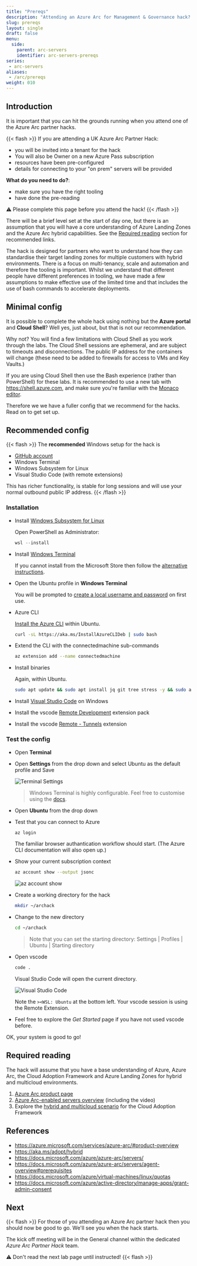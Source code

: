 ```yaml
---
title: "Prereqs"
description: "Attending an Azure Arc for Management & Governance hack? If so then complete these first."
slug: prereqs
layout: single
draft: false
menu:
  side:
    parent: arc-servers
    identifier: arc-servers-prereqs
series:
 - arc-servers
aliases:
 - /arc/prereqs
weight: 010
---
```


## Introduction

It is important that you can hit the grounds running when you attend one of the Azure Arc partner hacks.

{{< flash >}}
If you are attending a UK Azure Arc Partner Hack:

* you will be invited into a tenant for the hack
* You will also be Owner on a new Azure Pass subscription
* resources have been pre-configured
* details for connecting to your "on prem" servers will be provided

**What do you need to do?**:

* make sure you have the right tooling
* have done the pre-reading

⚠️ Please complete this page before you attend the hack!
{{< /flash >}}

There will be a brief level set at the start of day one, but there is an assumption that you will have a core understanding of Azure Landing Zones and the Azure Arc hybrid capabilities. See the [Required reading](#required-reading) section for recommended links.

The hack is designed for partners who want to understand how they can standardise their target landing zones for multiple customers with hybrid environments. There is a focus on multi-tenancy, scale and automation and therefore the tooling is important. Whilst we understand that different people have different preferences in tooling, we have made a few assumptions to make effective use of the limited time and that includes the use of bash commands to accelerate deployments.

## Minimal config

It is possible to complete the whole hack using nothing but the **Azure portal** and **Cloud Shell**? Well yes, just about, but that is not our recommendation.

Why not? You will find a few limitations with Cloud Shell as you work through the labs. The Cloud Shell sessions are ephemeral, and are subject to timeouts and disconnections. The public IP address for the containers will change (these need to be added to firewalls for access to VMs and Key Vaults.)

If you are using Cloud Shell then use the Bash experience (rather than PowerShell) for these labs. It is recommended to use a new tab with <https://shell.azure.com>, and make sure you're familiar with the [Monaco editor](https://learn.microsoft.com/azure/cloud-shell/using-cloud-shell-editor).

Therefore we we have a fuller config that we recommend for the hacks. Read on to get set up.

## Recommended config

{{< flash >}}
The **recommended** Windows setup for the hack is

* [GitHub account](https://github.com/join)
* Windows Terminal
* Windows Subsystem for Linux
* Visual Studio Code (with remote extensions)

This has richer functionality, is stable for long sessions and will use your normal outbound public IP address.
{{< /flash >}}

### Installation

* Install [Windows Subsystem for Linux](https://learn.microsoft.com/windows/wsl/install)

    Open PowerShell as Administrator:

    ```powershell
    wsl --install
    ```

* Install [Windows Terminal](https://aka.ms/terminal)

    If you cannot install from the Microsoft Store then follow the [alternative instructions](https://learn.microsoft.com/windows/terminal/install).

* Open the Ubuntu profile in **Windows Terminal**

    You will be prompted to [create a local username and password](https://learn.microsoft.com/windows/wsl/setup/environment#set-up-your-linux-username-and-password) on first use.

* Azure CLI

    [Install the Azure CLI](https://learn.microsoft.com/cli/azure/install-azure-cli-linux?pivots=apt) within Ubuntu.

    ```bash
    curl -sL https://aka.ms/InstallAzureCLIDeb | sudo bash
    ```

* Extend the CLI with the connectedmachine sub-commands

    ```bash
    az extension add --name connectedmachine
    ```

* Install binaries

    Again, within Ubuntu.

    ```bash
    sudo apt update && sudo apt install jq git tree stress -y && sudo apt upgrade -y
    ```

* Install [Visual Studio Code](https://aka.ms/vscode) on Windows
* Install the vscode [Remote Development](https://marketplace.visualstudio.com/items?itemName=ms-vscode-remote.vscode-remote-extensionpack) extension pack
* Install the vscode [Remote - Tunnels](https://marketplace.visualstudio.com/items?itemName=ms-vscode.remote-server) extension

### Test the config

* Open **Terminal**
* Open **Settings** from the drop down and select Ubuntu as the default profile and Save

    ![Terminal Settings](/arc/servers/images/terminal_settings.png)

    > Windows Terminal is highly configurable. Feel free to customise using the [docs](https://learn.microsoft.com/windows/terminal/).

* Open **Ubuntu** from the drop down
* Test that you can connect to Azure

    ```bash
    az login
    ```

    The familiar browser authantication workflow should start. (The Azure CLI documentation will also open up.)

* Show your current subscription context

    ```bash
    az account show --output jsonc
    ```

    ![az account show](/arc/servers/images/az_account_show.png)

* Create a working directory for the hack

    ```bash
    mkdir ~/archack
    ```

* Change to the new directory

   ```bash
   cd ~/archack
   ```

   > Note that you can set the starting directory: Settings | Profiles | Ubuntu | Starting directory

* Open vscode

    ```bash
    code .
    ```

    Visual Studio Code will open the current directory.

    ![Visual Studio Code](/arc/servers/images/vscode.png)

    Note the `><WSL: Ubuntu` at the bottom left. Your vscode session is using the Remote Extension.

* Feel free to explore the *Get Started* page if you have not used vscode before.

OK, your system is good to go!

## Required reading

The hack will assume that you have a base understanding of Azure, Azure Arc, the Cloud Adoption Framework and Azure Landing Zones for hybrid and multicloud environments.

1. [Azure Arc product page](https://azure.microsoft.com/services/azure-arc/#product-overview)
1. [Azure Arc-enabled servers overview](https://docs.microsoft.com/azure/azure-arc/servers/overview) (including the video)
1. Explore the [hybrid and multicloud scenario](https://aka.ms/adopt/hybrid) for the Cloud Adoption Framework

## References

* <https://azure.microsoft.com/services/azure-arc/#product-overview>
* <https://aka.ms/adopt/hybrid>
* <https://docs.microsoft.com/azure/azure-arc/servers/>
* <https://docs.microsoft.com/azure/azure-arc/servers/agent-overview#prerequisites>
* <https://docs.microsoft.com/azure/virtual-machines/linux/quotas>
* <https://docs.microsoft.com/azure/active-directory/manage-apps/grant-admin-consent>

## Next

{{< flash >}}
For those of you attending an Azure Arc partner hack then you should now be good to go. We'll see you when the hack starts.

The kick off meeting will be in the General channel within the dedicated *Azure Arc Partner Hack* team.

⚠️ Don't read the next lab page until instructed!
{{< flash >}}
